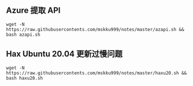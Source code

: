 ## Azure 提取 API

```shell
wget -N https://raw.githubusercontents.com/mskku999/notes/master/azapi.sh && bash azapi.sh
```

## Hax Ubuntu 20.04 更新过慢问题

```shell
wget -N https://raw.githubusercontents.com/mskku999/notes/master/haxu20.sh && bash haxu20.sh
```
